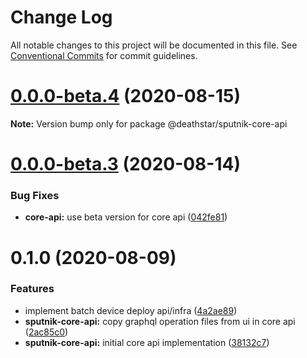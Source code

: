# Change Log

All notable changes to this project will be documented in this file.
See [Conventional Commits](https://conventionalcommits.org) for commit guidelines.

# [0.0.0-beta.4](https://github.com/aws-samples/aws-iot-kickstart/compare/@deathstar/sputnik-core-api@0.0.0-beta.3...@deathstar/sputnik-core-api@0.0.0-beta.4) (2020-08-15)

**Note:** Version bump only for package @deathstar/sputnik-core-api





# [0.0.0-beta.3](https://github.com/aws-samples/aws-iot-kickstart/compare/@deathstar/sputnik-core-api@0.1.0...@deathstar/sputnik-core-api@0.0.0-beta.3) (2020-08-14)


### Bug Fixes

* **core-api:** use beta version for core api ([042fe81](https://github.com/aws-samples/aws-iot-kickstart/commit/042fe81beb46fa8950a5713f1f8231acddc06971))





# 0.1.0 (2020-08-09)


### Features

* implement batch device deploy api/infra ([4a2ae89](https://git-codecommit.us-west-2.amazonaws.com/v1/repos/Deathstar/commits/4a2ae89f7f3f734521cf738683fcaddd2454dd78))
* **sputnik-core-api:** copy graphql operation files from ui in core api ([2ac85c0](https://git-codecommit.us-west-2.amazonaws.com/v1/repos/Deathstar/commits/2ac85c0a1e045bf416a0c90d22afddc1f0778745))
* **sputnik-core-api:** initial core api implementation ([38132c7](https://git-codecommit.us-west-2.amazonaws.com/v1/repos/Deathstar/commits/38132c72e9d7d2e5ff7309f004580ec8e78c930d))
